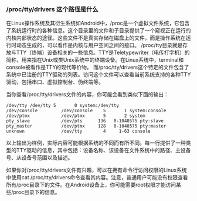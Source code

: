 ### /proc/tty/drivers 这个路径是什么

在Linux操作系统及其衍生系统如Android中，/proc是一个虚拟文件系统，它包含了系统运行时的各种信息。这个目录里的文件和子目录提供了一个窥视正在运行的内核内部状态的途径。这些文件不是真实存储在磁盘上的文件，而是操作系统在运行时动态生成的，可以看作是内核与用户空间之间的接口。
/proc/tty目录就是存放与TTY（终端）设备相关的一些信息。TTY是Teletypewriter（电传打字机）的简称，用来指在Unix或类Unix系统中的终端设备。在Linux系统中，terminal和console被看作是TTY的现代等价物。
而/proc/tty/drivers这个特定的文件包含了系统中已注册的TTY驱动的列表。访问这个文件可以查看当前系统支持的各种TTY驱动，包括串口、虚拟控制台、伪终端等。

当你查看/proc/tty/drivers文件的内容，你可能会看到类似下面的输出：
```
/dev/tty /dev/tty 5       0 system:/dev/tty
/dev/console         /dev/console    5       1 system:console
/dev/ptmx            /dev/ptmx       5       2 system
pty_slave            /dev/pts      136   0-1048575 pty:slave
pty_master           /dev/ptmx     128   0-1048575 pty:master
unknown              /dev/tty        4     1-63 console
```
以上输出为样例，实际内容可能根据系统的不同而有所不同。每一行提供了一种类型的TTY驱动的信息，其中包括：设备名称、该设备在文件系统中的路径、主设备号、从设备号范围以及描述。

如果你对/proc/tty/drivers文件有兴趣，可以在拥有命令行访问权限的Linux系统中使用cat /proc/tty/drivers命令查看其内容。注意，普通用户可能没有权限查看所有/proc目录下的文件。在Android设备上，你可能需要root权限才能访问某些/proc目录下的信息。